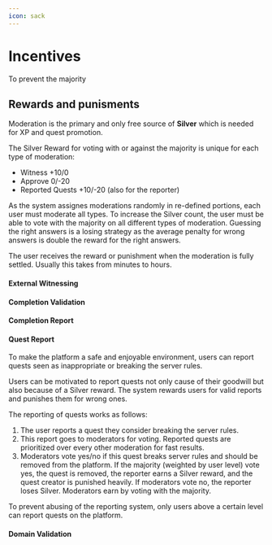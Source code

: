 ```yaml
---
icon: sack
---
```


# Incentives

To prevent the majority&#x20;

####





## Rewards and punisments

Moderation is the primary and only free source of **Silver** which is needed for XP and quest promotion.

The Silver Reward for voting with or against the majority is unique for each type of moderation:

* Witness +10/0
* Approve 0/-20
* Reported Quests +10/-20 (also for the reporter)

As the system assignes moderations randomly in re-defined portions, each user must moderate all types. To increase the Silver count, the user must be able to vote with the majority on all different types of moderation. Guessing the right answers is a losing strategy as the average penalty for wrong answers is double the reward for the right answers.

The user receives the reward or punishment when the moderation is fully settled. Usually this takes from minutes to hours.



####

####





#### External Witnessing



#### Completion Validation



#### Completion Report



#### Quest Report

To make the platform a safe and enjoyable environment, users can report quests seen as inappropriate or breaking the server rules.

Users can be motivated to report quests not only cause of their goodwill but also because of a Silver reward. The system rewards users for valid reports and punishes them for wrong ones.

The reporting of quests works as follows:

1. The user reports a quest they consider breaking the server rules.
2. This report goes to moderators for voting. Reported quests are prioritized over every other moderation for fast results.
3. Moderators vote yes/no if this quest breaks server rules and should be removed from the platform. If the majority (weighted by user level) vote yes, the quest is removed, the reporter earns a Silver reward, and the quest creator is punished heavily. If moderators vote no, the reporter loses Silver. Moderators earn by voting with the majority.

To prevent abusing of the reporting system, only users above a certain level can report quests on the platform.

#### Domain Validation
